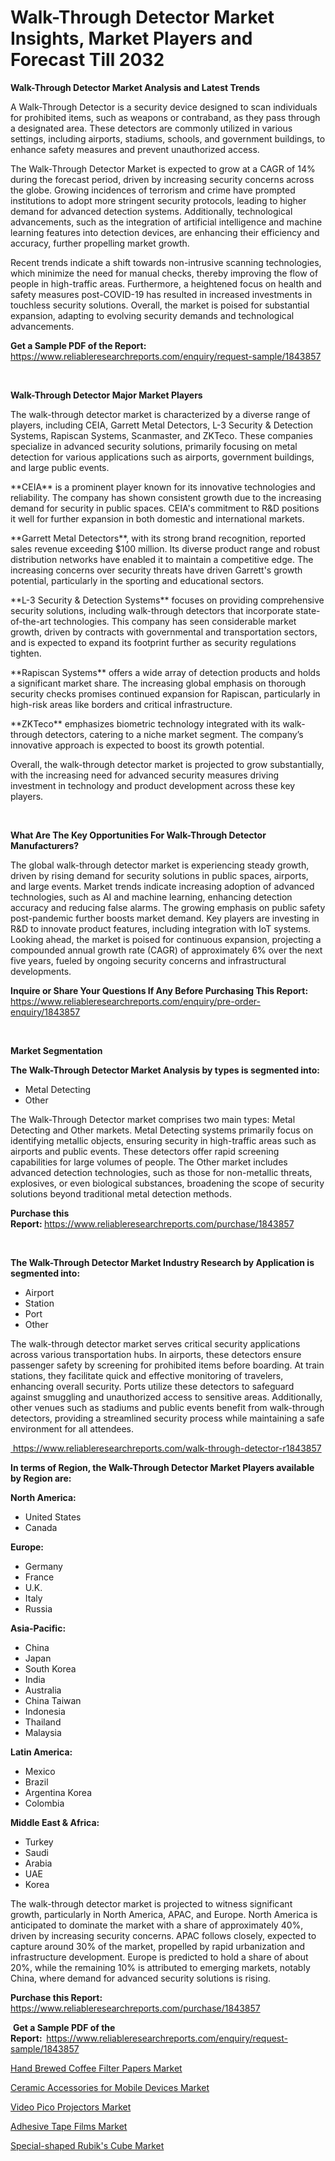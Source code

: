 <p><h1>Walk-Through Detector Market Insights, Market Players and Forecast Till 2032</h1></p><p><strong>Walk-Through Detector Market Analysis and Latest Trends</strong></p>
<p><p>A Walk-Through Detector is a security device designed to scan individuals for prohibited items, such as weapons or contraband, as they pass through a designated area. These detectors are commonly utilized in various settings, including airports, stadiums, schools, and government buildings, to enhance safety measures and prevent unauthorized access.</p><p>The Walk-Through Detector Market is expected to grow at a CAGR of 14% during the forecast period, driven by increasing security concerns across the globe. Growing incidences of terrorism and crime have prompted institutions to adopt more stringent security protocols, leading to higher demand for advanced detection systems. Additionally, technological advancements, such as the integration of artificial intelligence and machine learning features into detection devices, are enhancing their efficiency and accuracy, further propelling market growth.</p><p>Recent trends indicate a shift towards non-intrusive scanning technologies, which minimize the need for manual checks, thereby improving the flow of people in high-traffic areas. Furthermore, a heightened focus on health and safety measures post-COVID-19 has resulted in increased investments in touchless security solutions. Overall, the market is poised for substantial expansion, adapting to evolving security demands and technological advancements.</p></p>
<p><strong>Get a Sample PDF of the Report:&nbsp;</strong> <a href="https://www.reliableresearchreports.com/enquiry/request-sample/1843857?utm_campaign=13&utm_medium=2&utm_source=Github&utm_content=ia&utm_term=28022025&utm_id=walk-through-detector">https://www.reliableresearchreports.com/enquiry/request-sample/1843857</a></p>
<p>&nbsp;</p>
<p><strong>Walk-Through Detector Major Market Players</strong></p>
<p><p>The walk-through detector market is characterized by a diverse range of players, including CEIA, Garrett Metal Detectors, L-3 Security & Detection Systems, Rapiscan Systems, Scanmaster, and ZKTeco. These companies specialize in advanced security solutions, primarily focusing on metal detection for various applications such as airports, government buildings, and large public events.</p><p>**CEIA** is a prominent player known for its innovative technologies and reliability. The company has shown consistent growth due to the increasing demand for security in public spaces. CEIA's commitment to R&D positions it well for further expansion in both domestic and international markets.</p><p>**Garrett Metal Detectors**, with its strong brand recognition, reported sales revenue exceeding $100 million. Its diverse product range and robust distribution networks have enabled it to maintain a competitive edge. The increasing concerns over security threats have driven Garrett's growth potential, particularly in the sporting and educational sectors.</p><p>**L-3 Security & Detection Systems** focuses on providing comprehensive security solutions, including walk-through detectors that incorporate state-of-the-art technologies. This company has seen considerable market growth, driven by contracts with governmental and transportation sectors, and is expected to expand its footprint further as security regulations tighten.</p><p>**Rapiscan Systems** offers a wide array of detection products and holds a significant market share. The increasing global emphasis on thorough security checks promises continued expansion for Rapiscan, particularly in high-risk areas like borders and critical infrastructure.</p><p>**ZKTeco** emphasizes biometric technology integrated with its walk-through detectors, catering to a niche market segment. The company’s innovative approach is expected to boost its growth potential.</p><p>Overall, the walk-through detector market is projected to grow substantially, with the increasing need for advanced security measures driving investment in technology and product development across these key players.</p></p>
<p>&nbsp;</p>
<p><strong>What Are The Key Opportunities For Walk-Through Detector Manufacturers?</strong></p>
<p><p>The global walk-through detector market is experiencing steady growth, driven by rising demand for security solutions in public spaces, airports, and large events. Market trends indicate increasing adoption of advanced technologies, such as AI and machine learning, enhancing detection accuracy and reducing false alarms. The growing emphasis on public safety post-pandemic further boosts market demand. Key players are investing in R&D to innovate product features, including integration with IoT systems. Looking ahead, the market is poised for continuous expansion, projecting a compounded annual growth rate (CAGR) of approximately 6% over the next five years, fueled by ongoing security concerns and infrastructural developments.</p></p>
<p><strong>Inquire or Share Your Questions If Any Before Purchasing This Report:</strong> <a href="https://www.reliableresearchreports.com/enquiry/pre-order-enquiry/1843857?utm_campaign=13&utm_medium=2&utm_source=Github&utm_content=ia&utm_term=28022025&utm_id=walk-through-detector">https://www.reliableresearchreports.com/enquiry/pre-order-enquiry/1843857</a></p>
<p>&nbsp;</p>
<p><strong>Market Segmentation</strong></p>
<p><strong>The Walk-Through Detector Market Analysis by types is segmented into:</strong></p>
<p><ul><li>Metal Detecting</li><li>Other</li></ul></p>
<p><p>The Walk-Through Detector market comprises two main types: Metal Detecting and Other markets. Metal Detecting systems primarily focus on identifying metallic objects, ensuring security in high-traffic areas such as airports and public events. These detectors offer rapid screening capabilities for large volumes of people. The Other market includes advanced detection technologies, such as those for non-metallic threats, explosives, or even biological substances, broadening the scope of security solutions beyond traditional metal detection methods.</p></p>
<p><strong>Purchase this Report:&nbsp;</strong><a href="https://www.reliableresearchreports.com/purchase/1843857?utm_campaign=13&utm_medium=2&utm_source=Github&utm_content=ia&utm_term=28022025&utm_id=walk-through-detector">https://www.reliableresearchreports.com/purchase/1843857</a></p>
<p>&nbsp;</p>
<p><strong>The Walk-Through Detector Market Industry Research by Application is segmented into:</strong></p>
<p><ul><li>Airport</li><li>Station</li><li>Port</li><li>Other</li></ul></p>
<p><p>The walk-through detector market serves critical security applications across various transportation hubs. In airports, these detectors ensure passenger safety by screening for prohibited items before boarding. At train stations, they facilitate quick and effective monitoring of travelers, enhancing overall security. Ports utilize these detectors to safeguard against smuggling and unauthorized access to sensitive areas. Additionally, other venues such as stadiums and public events benefit from walk-through detectors, providing a streamlined security process while maintaining a safe environment for all attendees.</p></p>
<p><a href="https://www.reliableresearchreports.com/walk-through-detector-r1843857?utm_campaign=13&utm_medium=2&utm_source=Github&utm_content=ia&utm_term=28022025&utm_id=walk-through-detector">&nbsp;https://www.reliableresearchreports.com/walk-through-detector-r1843857</a></p>
<p><strong>In terms of Region, the Walk-Through Detector Market Players available by Region are:</strong></p>
<p>
    <p> <strong> North America: </strong>
        <ul>
            <li>United States</li>
            <li>Canada</li>
        </ul>
        </p> 
    <p> <strong> Europe: </strong>
        <ul>
            <li>Germany</li>
            <li>France</li>
            <li>U.K.</li>
            <li>Italy</li>
            <li>Russia</li>
        </ul>
        </p> 
    <p> <strong> Asia-Pacific: </strong>
        <ul>
            <li>China</li>
            <li>Japan</li>
            <li>South Korea</li>
            <li>India</li>
            <li>Australia</li>
            <li>China Taiwan</li>
            <li>Indonesia</li>
            <li>Thailand</li>
            <li>Malaysia</li>
        </ul>
        </p> 
    <p> <strong> Latin America: </strong>
        <ul>
            <li>Mexico</li>
            <li>Brazil</li>
            <li>Argentina Korea</li>
            <li>Colombia</li>
        </ul>
        </p> 
    <p> <strong> Middle East & Africa: </strong>
        <ul>
            <li>Turkey</li>
            <li>Saudi</li>
            <li>Arabia</li>
            <li>UAE</li>
            <li>Korea</li>
        </ul>
    </p>
    </p>
<p><p>The walk-through detector market is projected to witness significant growth, particularly in North America, APAC, and Europe. North America is anticipated to dominate the market with a share of approximately 40%, driven by increasing security concerns. APAC follows closely, expected to capture around 30% of the market, propelled by rapid urbanization and infrastructure development. Europe is predicted to hold a share of about 20%, while the remaining 10% is attributed to emerging markets, notably China, where demand for advanced security solutions is rising.</p></p>
<p><strong>Purchase this Report: </strong><a href="https://www.reliableresearchreports.com/purchase/1843857?utm_campaign=13&utm_medium=2&utm_source=Github&utm_content=ia&utm_term=28022025&utm_id=walk-through-detector">https://www.reliableresearchreports.com/purchase/1843857</a></p>
<p>&nbsp;<strong>Get a Sample PDF of the Report:&nbsp;&nbsp;</strong><a href="https://www.reliableresearchreports.com/enquiry/request-sample/1843857?utm_campaign=13&utm_medium=2&utm_source=Github&utm_content=ia&utm_term=28022025&utm_id=walk-through-detector">https://www.reliableresearchreports.com/enquiry/request-sample/1843857</a></p>
<p><strong></strong></p>
<p><p><a href="https://github.com/kirstejuvet/Market-Research-Report-List-1/blob/main/hand-brewed-coffee-filter-papers-market.md?utm_campaign=13&utm_medium=2&utm_source=Github&utm_content=ia&utm_term=28022025&utm_id=walk-through-detector">Hand Brewed Coffee Filter Papers Market</a></p><p><a href="https://github.com/plawragarile/Market-Research-Report-List-1/blob/main/ceramic-accessories-for-mobile-devices-market.md?utm_campaign=13&utm_medium=2&utm_source=Github&utm_content=ia&utm_term=28022025&utm_id=walk-through-detector">Ceramic Accessories for Mobile Devices Market</a></p><p><a href="https://github.com/boccalyver5k/Market-Research-Report-List-1/blob/main/video-pico-projectors-market.md?utm_campaign=13&utm_medium=2&utm_source=Github&utm_content=ia&utm_term=28022025&utm_id=walk-through-detector">Video Pico Projectors Market</a></p><p><a href="https://github.com/jhoonatsev/Market-Research-Report-List-1/blob/main/adhesive-tape-films-market.md?utm_campaign=13&utm_medium=2&utm_source=Github&utm_content=ia&utm_term=28022025&utm_id=walk-through-detector">Adhesive Tape Films Market</a></p><p><a href="https://github.com/hamremunazm4/Market-Research-Report-List-1/blob/main/special-shaped-rubiks-cube-market.md?utm_campaign=13&utm_medium=2&utm_source=Github&utm_content=ia&utm_term=28022025&utm_id=walk-through-detector">Special-shaped Rubik's Cube Market</a></p></p>